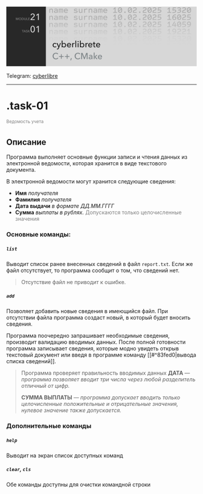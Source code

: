 ![img_m21t01](../src/img_m21t01.PNG)

Telegram: [cyberlibre](https://t.me/cyberlibrete)

---
# .task-01
<sup style="color:grey">Ведомость учета</sup>

## Описание
Программа выполняет основные функции записи и чтения данных из электронной ведомости, которая хранится в виде текстового документа.

В электронной ведомости могут хранится следующие сведения:
- **Имя** *получателя*
- **Фамилия** *получателя*
- **Дата выдачи** *в формате ДД.ММ.ГГГГ*
- **Сумма** *выплаты в рублях.* <span style="color:grey">Допускаются только целочисленные значения</span>


### **Основные команды:**
##### `list`

Выводит список ранее внесенных сведений в файл `report.txt`. Если же файл отсутствует, то программа сообщит о том, что сведений нет.

> Отсутствие файл не приводит к ошибке.

##### `add`
Позволяет добавить новые сведения в имеющийся файл. При отсутствии файла программа создаст новый, в который будет вносить сведения.

Программа поочередно запрашивает необходимые сведения, производит валидацию вводимых данных. После полной готовности программа записывает сведения, которые модно увидеть открыв текстовый документ или введя в программе команду [[#^83fed0|вывода списка сведений]].

> Программа проверяет правильность вводимых данных
> **ДАТА** — *программа позволяет вводит три числа через любой разделитель отличный от цифр.*
> 
> **СУММА ВЫПЛАТЫ** — *программа допускает вводить только целочисленные положительные и отрицательные значения, нулевое значение также допускается.*

### **Дополнительные команды**
##### `help`
Выводит на экран список доступных команд

##### `clear`, `cls`
Обе команды доступны для очистки командной строки
